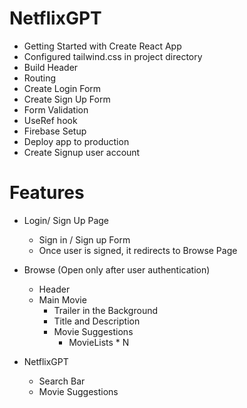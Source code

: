 # NetflixGPT

- Getting Started with Create React App
- Configured tailwind.css in project directory
- Build Header
- Routing
- Create Login Form
- Create Sign Up Form
- Form Validation
- UseRef hook
- Firebase Setup
- Deploy app to production
- Create Signup user account

# Features

- Login/ Sign Up Page

  - Sign in / Sign up Form
  - Once user is signed, it redirects to Browse Page

- Browse (Open only after user authentication)

  - Header
  - Main Movie
    - Trailer in the Background
    - Title and Description
    - Movie Suggestions
      - MovieLists \* N

- NetflixGPT
  - Search Bar
  - Movie Suggestions
